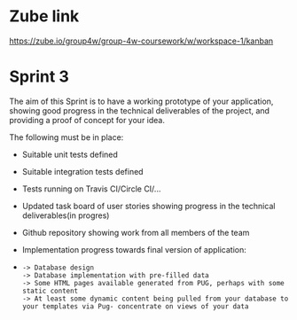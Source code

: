 # Zube link
https://zube.io/group4w/group-4w-coursework/w/workspace-1/kanban

# Sprint 3
The aim of this Sprint is to have a working prototype of your application, showing good progress in the technical deliverables of the project, and providing a proof of concept for your idea.

The following must be in place:

- Suitable unit tests defined

- Suitable integration tests defined

- Tests running on Travis CI/Circle CI/...

- Updated task board of user stories showing progress in the technical deliverables(in progres)

- Github repository showing work from all members of the team

- Implementation progress towards final version of application:
- 
      -> Database design
      -> Database implementation with pre-filled data
      -> Some HTML pages available generated from PUG, perhaps with some static content
      -> At least some dynamic content being pulled from your database to your templates via Pug- concentrate on views of your data
